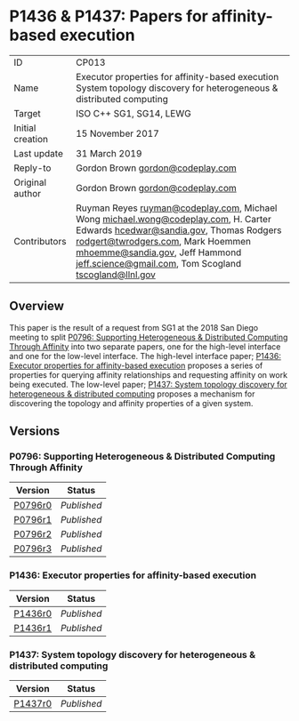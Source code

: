 # P1436 & P1437: Papers for affinity-based execution

|   |   |
|---|---|
| ID | CP013 |
| Name | Executor properties for affinity-based execution <br> System topology discovery for heterogeneous & distributed computing |
| Target | ISO C++ SG1, SG14, LEWG |
| Initial creation | 15 November 2017 |
| Last update | 31 March 2019 |
| Reply-to | Gordon Brown <gordon@codeplay.com> |
| Original author | Gordon Brown <gordon@codeplay.com> |
| Contributors | Ruyman Reyes <ruyman@codeplay.com>, Michael Wong <michael.wong@codeplay.com>, H. Carter Edwards <hcedwar@sandia.gov>, Thomas Rodgers <rodgert@twrodgers.com>, Mark Hoemmen <mhoemme@sandia.gov>, Jeff Hammond <jeff.science@gmail.com>, Tom Scogland <tscogland@llnl.gov> |

## Overview

This paper is the result of a request from SG1 at the 2018 San Diego meeting to split [P0796: Supporting Heterogeneous & Distributed Computing Through Affinity][p1436] into two separate papers, one for the high-level interface and one for the low-level interface. The high-level interface paper; [P1436: Executor properties for affinity-based execution][p1436] proposes a series of properties for querying affinity relationships and requesting affinity on work being executed. The low-level paper; [P1437: System topology discovery for heterogeneous & distributed computing][p1437] proposes a mechanism for discovering the topology and affinity properties of a given system.

## Versions

### P0796: Supporting Heterogeneous & Distributed Computing Through Affinity

| Version | Status |
|---------|--------|
| [P0796r0][p0796r0] | _Published_ |
| [P0796r1][p0796r1] | _Published_ |
| [P0796r2][p0796r2] | _Published_ |
| [P0796r3][p0796r3] | _Published_ |

### P1436: Executor properties for affinity-based execution

| Version | Status |
|---------|--------|
| [P1436r0][p1436r0] | _Published_ |
| [P1436r1][p1436r1] | _Published_ |

### P1437: System topology discovery for heterogeneous & distributed computing

| Version | Status |
|---------|--------|
| [P1437r0][p1437r0] | _Published_ |

[p0796]: https://wg21.link/p0796
[p1436]: https://wg21.link/p1436
[p1437]: https://wg21.link/p1437
[p0796r0]: https://wg21.link/p0796r0
[p0796r1]: https://wg21.link/p0796r1
[p0796r2]: https://wg21.link/p0796r2
[p0796r3]: https://wg21.link/p0796r3
[p1436r0]: https://wg21.link/p1436r0
[p1436r1]: https://wg21.link/p1436r1
[p1437r0]: https://wg21.link/p1437r0